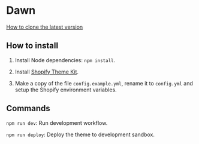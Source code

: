 # Dawn
[How to clone the latest version](https://github.com/Shopify/dawn)

## How to install

1. Install Node dependencies: `npm install`.

3. Install [Shopify Theme Kit](https://shopify.dev/tools/theme-kit/getting-started#step-1-install-theme-kit).

4. Make a copy of the file `config.example.yml`, rename it to `config.yml` and setup the Shopify environment variables.

## Commands

`npm run dev`: Run development workflow.

`npm run deploy`: Deploy the theme to development sandbox.

